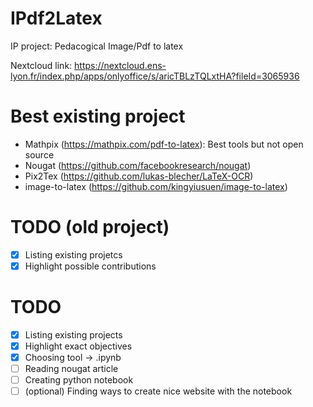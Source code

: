 # IPdf2Latex
IP project: Pedacogical Image/Pdf to latex

Nextcloud link: https://nextcloud.ens-lyon.fr/index.php/apps/onlyoffice/s/aricTBLzTQLxtHA?fileId=3065936

# Best existing project
 - Mathpix (https://mathpix.com/pdf-to-latex): Best tools but not open source
 - Nougat (https://github.com/facebookresearch/nougat)
 - Pix2Tex (https://github.com/lukas-blecher/LaTeX-OCR)
 - image-to-latex (https://github.com/kingyiusuen/image-to-latex)

 # TODO (old project)
 - [X] Listing existing projetcs
 - [X] Highlight possible contributions

 # TODO 
 - [X] Listing existing projects
 - [X] Highlight exact objectives
 - [X] Choosing tool -> .ipynb
 - [ ] Reading nougat article
 - [ ] Creating python notebook
 - [ ] (optional) Finding ways to create nice website with the notebook
